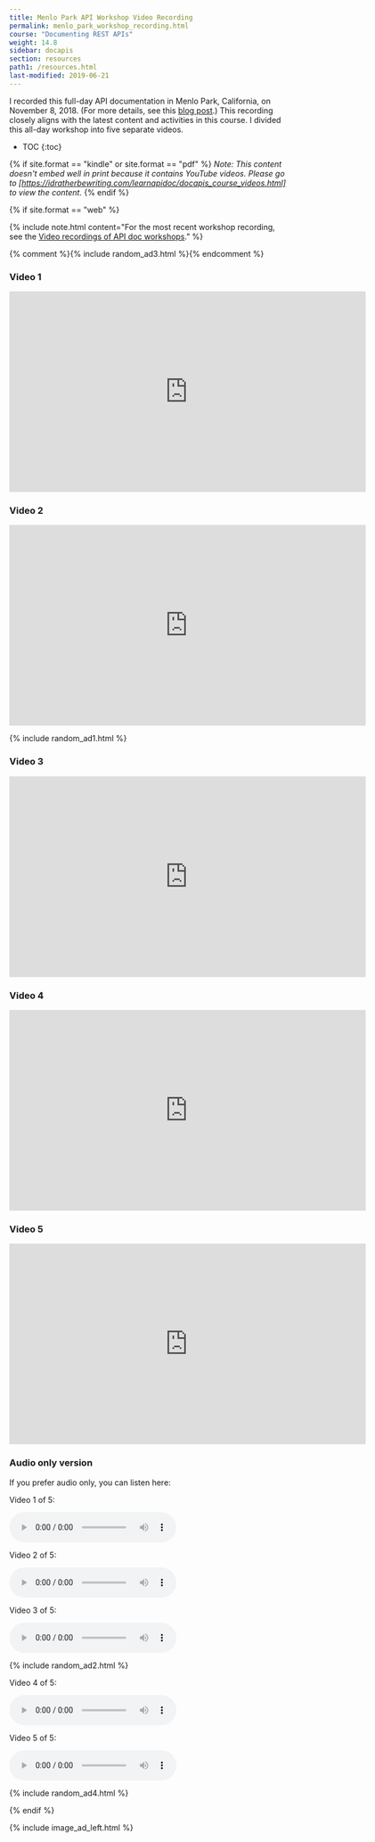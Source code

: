 ```yaml
---
title: Menlo Park API Workshop Video Recording
permalink: menlo_park_workshop_recording.html
course: "Documenting REST APIs"
weight: 14.8
sidebar: docapis
section: resources
path1: /resources.html
last-modified: 2019-06-21
---
```


I recorded this full-day API documentation in Menlo Park, California, on November 8, 2018. (For more details, see this [blog post](https://idratherbewriting.com/2018/10/31/upcoming-api-doc-workshop/).) This recording closely aligns with the latest content and activities in this course. I divided this all-day workshop into five separate videos.

* TOC
{:toc}

{% if site.format == "kindle" or site.format == "pdf" %}
*Note: This content doesn't embed well in print because it contains YouTube videos. Please go to [https://idratherbewriting.com/learnapidoc/docapis_course_videos.html] to view the content.*
{% endif %}

{% if site.format == "web" %}

{% include note.html content="For the most recent workshop recording, see the [Video recordings of API doc workshops](docapis_course_videos.html)." %}

{% comment %}{% include random_ad3.html %}{% endcomment %}

### Video 1

<iframe width="640" height="360" src="https://www.youtube.com/embed/X1u453Gtw9g" frameborder="0" allow="accelerometer; autoplay; encrypted-media; gyroscope; picture-in-picture" allowfullscreen></iframe>

### Video 2

<iframe width="640" height="360" src="https://www.youtube.com/embed/FuZfob2eVb4" frameborder="0" allow="accelerometer; autoplay; encrypted-media; gyroscope; picture-in-picture" allowfullscreen></iframe>

{% include random_ad1.html %}

### Video 3

<iframe width="640" height="360" src="https://www.youtube.com/embed/GgA8772arys" frameborder="0" allow="accelerometer; autoplay; encrypted-media; gyroscope; picture-in-picture" allowfullscreen></iframe>

### Video 4

<iframe width="640" height="360" src="https://www.youtube.com/embed/mLnea0LLTh4" frameborder="0" allow="accelerometer; autoplay; encrypted-media; gyroscope; picture-in-picture" allowfullscreen></iframe>

### Video 5

<iframe width="640" height="360" src="https://www.youtube.com/embed/9mSqxqV7TXY" frameborder="0" allow="accelerometer; autoplay; encrypted-media; gyroscope; picture-in-picture" allowfullscreen></iframe>

### Audio only version

If you prefer audio only, you can listen here:

Video 1 of 5:
<div class="audioControls">
<p><audio controls="controls"><source src="http://www.podtrac.com/pts/redirect.mp3/s3.us-west-1.wasabisys.com/idbwmedia.com/podcasts/menloapidoc/apidocvideo1.mp3" type="audio/mpeg" /></audio></p>
</div>

Video 2 of 5:
<div class="audioControls">
<p><audio controls="controls"><source src="http://www.podtrac.com/pts/redirect.mp3/s3.us-west-1.wasabisys.com/idbwmedia.com/podcasts/menloapidoc/apidocvideo2.mp3" type="audio/mpeg" /></audio></p>
</div>

Video 3 of 5:
<div class="audioControls">
<p><audio controls="controls"><source src="http://www.podtrac.com/pts/redirect.mp3/s3.us-west-1.wasabisys.com/idbwmedia.com/podcasts/menloapidoc/apidocvideo3.mp3" type="audio/mpeg" /></audio></p>
</div>

{% include random_ad2.html %}

Video 4 of 5:
<div class="audioControls">
<p><audio controls="controls"><source src="http://www.podtrac.com/pts/redirect.mp3/s3.us-west-1.wasabisys.com/idbwmedia.com/podcasts/menloapidoc/apidocvideo4.mp3" type="audio/mpeg" /></audio></p>
</div>

Video 5 of 5:
<div class="audioControls">
<p><audio controls="controls"><source src="http://www.podtrac.com/pts/redirect.mp3/s3.us-west-1.wasabisys.com/idbwmedia.com/podcasts/menloapidoc/apidocvideo5.mp3" type="audio/mpeg" /></audio></p>
</div>

{% include random_ad4.html %}

{% endif %}

{% include image_ad_left.html %}
